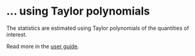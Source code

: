 <!--
 Copyright 2021 IRT Saint Exupéry, https://www.irt-saintexupery.com

 This work is licensed under the Creative Commons Attribution-ShareAlike 4.0
 International License. To view a copy of this license, visit
 http://creativecommons.org/licenses/by-sa/4.0/ or send a letter to Creative
 Commons, PO Box 1866, Mountain View, CA 94042, USA.
-->
# ... using Taylor polynomials

The statistics are estimated using Taylor polynomials of the quantities of interest.

Read more in the [user guide](../../../user_guide/umdo/taylor_polynomial.md).

